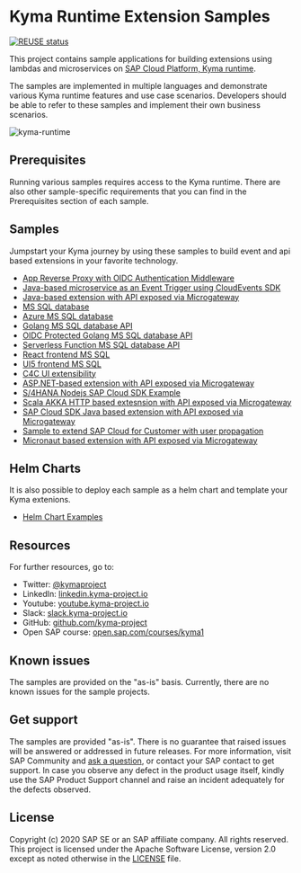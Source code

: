 # Kyma Runtime Extension Samples

[![REUSE status](https://api.reuse.software/badge/github.com/SAP-samples/kyma-runtime-extension-samples)](https://api.reuse.software/info/github.com/SAP-samples/kyma-runtime-extension-samples)

This project contains sample applications for building extensions using lambdas and microservices on [SAP Cloud Platform, Kyma runtime](https://blogs.sap.com/2020/05/12/get-a-fully-managed-runtime-based-on-kyma-and-kubernetes/).

The samples are implemented in multiple languages and demonstrate various Kyma runtime features and use case scenarios.
Developers should be able to refer to these samples and implement their own business scenarios.

![kyma-runtime](assets/kyma-runtime-cockpit.png)

## Prerequisites

Running various samples requires access to the Kyma runtime. There are also other sample-specific requirements that you can find in the Prerequisites section of each sample.

## Samples

Jumpstart your Kyma journey by using these samples to build event and api based extensions in your favorite technology.

- [App Reverse Proxy with OIDC Authentication Middleware](./app-auth-proxy/README.md)
- [Java-based microservice as an Event Trigger using CloudEvents SDK](./sample-event-trigger-java/README.md)
- [Java-based extension with API exposed via Microgateway](./sample-extension-java/README.md)
- [MS SQL database](./database-mssql/README.md)
- [Azure MS SQL database](./database-azure-mssql/README.md)
- [Golang MS SQL database API](./api-mssql-go/README.md)
- [OIDC Protected Golang MS SQL database API](./api-mssql-go-auth/README.md)
- [Serverless Function MS SQL database API](./api-mssql-function/README.md)
- [React frontend MS SQL](./frontend-react-mssql/README.md)
- [UI5 frontend MS SQL](./frontend-ui5-mssql/README.md)
- [C4C UI extensibility](./c4c-customization/README.md)
- [ASP.NET-based extension with API exposed via Microgateway](./sample-extension-dotnet/README.md)
- [S/4HANA Nodejs SAP Cloud SDK Example](./s4hana-materialstock-function/README.md)
- [Scala AKKA HTTP based extesnsion with API exposed via Microgateway](./sample-extension-scala/README.md)
- [SAP Cloud SDK Java based extension with API exposed via Microgateway](./sample-cloudsdk-java/README.md)
- [Sample to extend SAP Cloud for Customer with user propagation](./user-propagation/README.md)
- [Micronaut based extension with API exposed via Microgateway](./sample-extension-micronaut/README.md)

## Helm Charts

It is also possible to deploy each sample as a helm chart and template your Kyma extenions.

- [Helm Chart Examples](./helm-charts/README.md)

## Resources

For further resources, go to:

- Twitter: [@kymaproject](https://twitter.com/kymaproject)
- LinkedIn: [linkedin.kyma-project.io](http://linkedin.kyma-project.io)
- Youtube: [youtube.kyma-project.io](http://youtube.kyma-project.io)
- Slack: [slack.kyma-project.io](http://slack.kyma-project.io)
- GitHub: [github.com/kyma-project](http://github.com/kyma-project)
- Open SAP course: [open.sap.com/courses/kyma1](https://open.sap.com/courses/kyma1)

## Known issues

The samples are provided on the "as-is" basis. Currently, there are no known issues for the sample projects.

## Get support

The samples are provided "as-is". There is no guarantee that raised issues will be answered or addressed in future releases. For more information, visit SAP Community and [ask a question](https://answers.sap.com/questions/ask.html), or contact your SAP contact to get support. In case you observe any defect in the product usage itself, kindly use the SAP Product Support channel and raise an incident adequately for the defects observed.

## License

Copyright (c) 2020 SAP SE or an SAP affiliate company. All rights reserved. This project is licensed under the Apache Software License, version 2.0 except as noted otherwise in the [LICENSE](LICENSES/Apache-2.0.txt) file.
